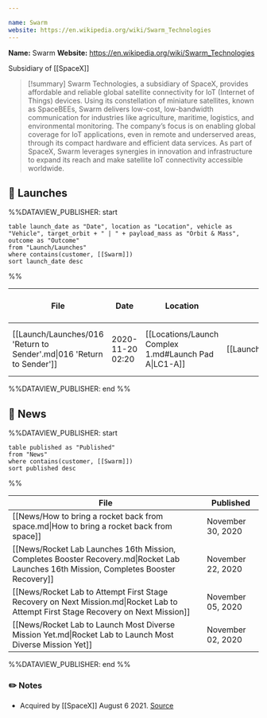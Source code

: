 ```yaml
---

name: Swarm
website: https://en.wikipedia.org/wiki/Swarm_Technologies
---
```


**Name:** Swarm
**Website:** https://en.wikipedia.org/wiki/Swarm_Technologies

Subsidiary of [[SpaceX]]

>[!summary]
Swarm Technologies, a subsidiary of SpaceX, provides affordable and reliable global satellite connectivity for IoT (Internet of Things) devices. Using its constellation of miniature satellites, known as SpaceBEEs, Swarm delivers low-cost, low-bandwidth communication for industries like agriculture, maritime, logistics, and environmental monitoring. The company’s focus is on enabling global coverage for IoT applications, even in remote and underserved areas, through its compact hardware and efficient data services. As part of SpaceX, Swarm leverages synergies in innovation and infrastructure to expand its reach and make satellite IoT connectivity accessible worldwide.


## 🚀 Launches

%%DATAVIEW_PUBLISHER: start
```
table launch_date as "Date", location as "Location", vehicle as "Vehicle", target_orbit + " | " + payload_mass as "Orbit & Mass", outcome as "Outcome"
from "Launch/Launches"
where contains(customer, [[Swarm]])
sort launch_date desc
```
%%

| File                                                                  | Date             | Location                                              | Vehicle                          | Orbit & Mass              | Outcome   |
| --------------------------------------------------------------------- | ---------------- | ----------------------------------------------------- | -------------------------------- | ------------------------- | --------- |
| [[Launch/Launches/016 'Return to Sender'.md\|016 'Return to Sender']] | 2020-11-20 02:20 | [[Locations/Launch Complex 1.md#Launch Pad A\|LC1-A]] | [[Launch/Electron.md\|Electron]] | 500 km \| 97.3° \| 200 kg | ✅ Success |

%%DATAVIEW_PUBLISHER: end %%

## 📰 News
%%DATAVIEW_PUBLISHER: start
```
table published as "Published"
from "News"
where contains(customer, [[Swarm]])
sort published desc
```
%%

| File                                                                                                                                   | Published         |
| -------------------------------------------------------------------------------------------------------------------------------------- | ----------------- |
| [[News/How to bring a rocket back from space.md\|How to bring a rocket back from space]]                                               | November 30, 2020 |
| [[News/Rocket Lab Launches 16th Mission, Completes Booster Recovery.md\|Rocket Lab Launches 16th Mission, Completes Booster Recovery]] | November 22, 2020 |
| [[News/Rocket Lab to Attempt First Stage Recovery on Next Mission.md\|Rocket Lab to Attempt First Stage Recovery on Next Mission]]     | November 05, 2020 |
| [[News/Rocket Lab to Launch Most Diverse Mission Yet.md\|Rocket Lab to Launch Most Diverse Mission Yet]]                               | November 02, 2020 |

%%DATAVIEW_PUBLISHER: end %%

### ✏️ Notes

- Acquired by [[SpaceX]] August 6 2021. [Source](https://www.satellitetoday.com/finance/2021/08/09/spacex-buys-out-satellite-iot-startup-swarm-technologies/)